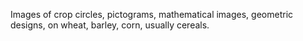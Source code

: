 Images of crop circles, pictograms, mathematical images, geometric designs, on wheat, barley, corn, usually cereals.
